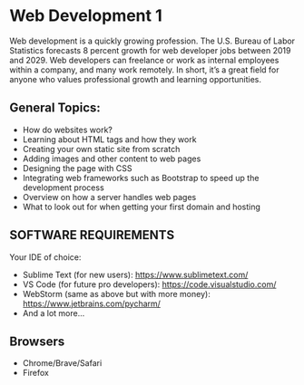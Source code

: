 Web Development 1
======================

Web development is a quickly growing profession. The U.S. Bureau of Labor Statistics forecasts 8 percent growth for web developer jobs between 2019 and 2029. Web developers can freelance or work as internal employees within a company, and many work remotely. In short, it’s a great field for anyone who values professional growth and learning opportunities. 

General Topics:
----------------
- How do websites work?
- Learning about HTML tags and how they work
- Creating your own static site from scratch
- Adding images and other content to web pages
- Designing the page with CSS
- Integrating web frameworks such as Bootstrap to speed up the development process
- Overview on how a server handles web pages
- What to look out for when getting your first domain and hosting

SOFTWARE REQUIREMENTS
-----------------------
Your IDE of choice:
- Sublime Text (for new users): https://www.sublimetext.com/
- VS Code (for future pro developers): https://code.visualstudio.com/
- WebStorm (same as above but with more money): https://www.jetbrains.com/pycharm/
- And a lot more...

Browsers
------------
- Chrome/Brave/Safari
- Firefox